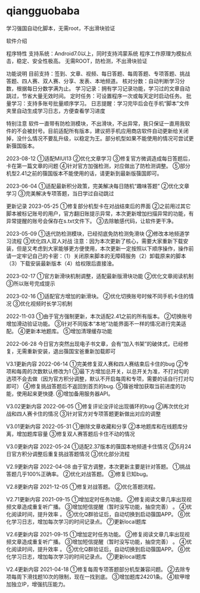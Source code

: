 # qiangguobaba
学习强国自动化脚本，无需root，不出滑块验证


软件介绍

程序特性
支持系统：Android7.0以上，同时支持鸿蒙系统
程序工作原理为模拟点击，稳定、安全性极高。
无需ROOT，防检测，不出滑块验证

功能说明
目前支持：签到、文章、视频、每日答题、每周答题、专项答题、挑战答题、四人赛、双人赛、分享、发表、本地频道。
核对分数：自动判断学习分数，根据每日分数学满为止。
学习记录：拥有学习记录功能，学习过的文章自动跳过，节省大量无效时间。
定时任务：可设置程序一次或每天定时启动任务。
批量学习：支持多账号批量顺序学习。
日志提醒：学习完毕后会在手机“脚本”文件夹里自动生成学习日志，方便查看学习进度


特别注意
软件一直带有防检测模块，不出滑块，不出异常，我只保证一直用我软件的不会被封号。目前适配所有版本，建议把手机应用商店软件自动更新给关闭掉，没什么情况不要乱升级，以稳定为王。部分机型如果不能使用的情况可尝试更新蔃国版本。


2023-08-12
①适配MIUI13
②优化文章学习
③修复官方微调造成每日答题后，卡在第一篇文章的问题
④针对官方加强检测，对应做出了防检测调整。 ⑤部分机型2.41之前的蔃国版本不能使用的话，请更新到最新版蔃国即可。


2023-06-04
①适配最新积分政策，完美解决每日随机“趣味答题”
②优化文章学习
③完美解决专项答题，当日学过自动跳过

更新记录
2023-05-25
①修复部分机型卡在对战结束后的界面
②之前用过其它脚本被标记账号的用户，官方翻旧账提示异常，本次更新增加扫描异常的功能，有异常提醒的账号会保存在s.txt文件下。
③去除敏感代码，让软件更干净。

2023-05-09
①迭代防检测模块，已经彻底免防检测免滑块
②修改本地频道学习流程
③优化四人双人对战
注意：因为本次更新了核心，需要大家重新下载安装，但是又考虑到大家能够更方便使用，本次更新一定按照以下顺序操作，操作前请一定牢记自己的卡密：（1）关闭原来脚本的无障碍服务（2）卸载原来的脚本（3）下载安装最新版本（4）给权限后直接淦。


2023-02-17
①官方新滑块机制调整，适配最新版滑块功能
②优化文章阅读机制
③所以账号完成提示

2023-02-16
①适配官方增加的新滑块。
②优化切换账号时候不同手机卡住的情况
③优化视频时长学习机制

2022-11-03
①由于官方强制更新，本次适配2.41之前的所有版本。
②切换账号增加滑动验证功能。
③针对不同版本“本地”功能界面不一样的情况进行完美适配。
④更新本地题库。
⑤增加清理缓存功能

2022-06-28
今日官方突然出现电子书文章，会有“加入书架”的破体式，已经修复，无需重新安装，退出蔃国宝爸重新加载即可

V3.1更新内容 2022-06-14
①完美修复双人赛和四人赛结束后卡住的bug
②专项和每周的次数默认修改为1
③最下方增加总开关，以总开关为准，不打对勾的选项不会去做（因为官方积分调整，默认不开启每周和专项，需要的话自行打对勾即可）
④修复挑战答题后不返回到首页的bug.
⑤蔃爸增加获取当前进度的功能，使用起来更快捷.
⑥增加备用服务器API。

V3.02更新内容 2022-06-05
①修复评论没评论出现循环的bug
②再次优化对战和四人赛卡住的情况
③针对官方对专项答题更新做出对应的调整

V3.01更新内容 2022-05-31
①删除文章收藏和分享
②本地题库和在线题库分离，增加题库容量
③修复双人赛答题后卡住不动的情况

V3.0更新内容 2022-05-24
①适配2.37版本的蔃国本地频道卡住情况
②5月24日官方积分调整后重复挑战答题情况
③优化部分流程

V2.9更新内容 2022-04-08
由于官方调整，本次更新主要是针对答题。
①挑战答题几乎100%正确率。
②优化对战答题。
③修复已知bug。

V2.8更新内容 2021-12-05
①修复对战答题。
②优化答题流程。

V2.71更新内容 2021-09-15
①增加定时任务功能。
②修复阅读文章几率出现视频文章造成重复听广播。
③增加短信提醒（暂时没写功能，抽空完善） 。
④优化阅读时间，提升效率 。
⑤优化Q群验证后，自动切换到启动蔃国APP。
⑥优化学习日志，增加每次学习的时间记录点。
⑦更新local题库


V2.6更新内容 2021-09-15
①增加定时任务功能。
②修复阅读文章几率出现视频文章造成重复听广播。
③增加短信提醒（暂时没写功能，抽空完善） 。
④优化阅读时间，提升效率 。
⑤优化Q群验证后，自动切换到启动蔃国APP。
⑥优化学习日志，增加每次学习的时间记录点。
⑦更新local题库


V2.4更新内容 2021-04-18
①修复每周专项答题部分机型兼容问题。
②去除专项每周下滑找题10次的限制，现在一找到底。
③增加题库24201条。
④软甲增加独立IP，增强抗压能力。
